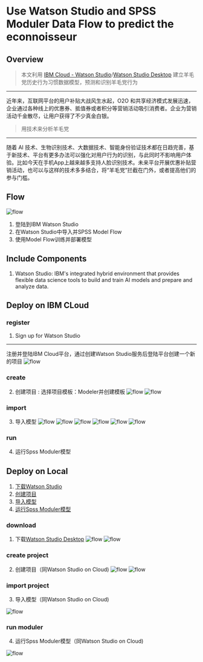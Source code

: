 Use Watson Studio and SPSS Moduler Data Flow to predict the econnoisseur
===
Overview
---
>本文利用 [IBM Cloud - Watson Studio](cloud.ibm.com)/[Watson Studio Desktop](https://www.ibm.com/cloud/watson-studio) 建立羊毛党历史行为习惯数据模型，预测和识别羊毛党行为
-----

近年来，互联网平台的用户补贴大战风生水起，O2O 和共享经济模式发展迅速，企业通过各种线上的优惠券、抵值券或者积分等营销活动吸引消费者。企业为营销活动千金散尽，让用户获得了不少真金白银。


>用技术来分析羊毛党
-----
随着 AI 技术、生物识别技术、大数据技术、智能身份验证技术都在日趋完善，基于新技术、平台有更多办法可以强化对用户行为的识别，与此同时不影响用户体验。比如今天在手机App上越来越多支持人脸识别技术。未来平台开展优惠补贴营销活动，也可以与这样的技术多多结合，将“羊毛党”拦截在门外，或者提高他们的参与门槛。

Flow
---
![flow](https://github.com/JiaYinLei0809/econnoisseur/blob/master/source/flow_20190614092004.jpg)

1. 登陆到IBM Watson Studio<br>
2. 在Watson Studio中导入并SPSS Model Flow<br>
3. 使用Model Flow训练并部署模型<br>

Include Components
---
1. Watson Studio: IBM's integrated hybrid environment that provides flexible data science tools to build and train AI models and prepare and analyze data.<br>

Deploy on IBM CLoud
---
### register
1. Sign up for Watson Studio
---
注册并登陆IBM Cloud平台，通过创建Watson Studio服务后登陆平台创建一个新的项目
![flow](https://github.com/JiaYinLei0809/econnoisseur/blob/master/source/IC01.jpg)

### create
2. 创建项目 : 选择项目模板：Modeler并创建模板
![flow](https://github.com/JiaYinLei0809/econnoisseur/blob/master/source/IC02.png)
![flow](https://github.com/JiaYinLei0809/econnoisseur/blob/master/source/IC03.png)


### import
3. 导入模型
![flow](https://github.com/JiaYinLei0809/econnoisseur/blob/master/source/IC04.png)
![flow](https://github.com/JiaYinLei0809/econnoisseur/blob/master/source/IC05.png)
![flow](https://github.com/JiaYinLei0809/econnoisseur/blob/master/source/IC06.png)
![flow](https://github.com/JiaYinLei0809/econnoisseur/blob/master/source/IC08.png)
![flow](https://github.com/JiaYinLei0809/econnoisseur/blob/master/source/IC09.png)
![flow](https://github.com/JiaYinLei0809/econnoisseur/blob/master/source/IC10.png)

### run
4. 运行Spss Moduler模型

Deploy on Local
---
1. [下载Watson Studio](###download) <br>
2. [创建项目](###create-project) <br>
3. [导入模型](###import-project)<br>
4. [运行Spss Moduler模型](###run-moduler)<br>

### download
1. 下载[Watson Studio Desktop](https://www.ibm.com/cloud/watson-studio?loc=cn-zh)
![flow](https://github.com/JiaYinLei0809/econnoisseur/blob/master/source/屏幕截图(78).png)
![flow](https://github.com/JiaYinLei0809/econnoisseur/blob/master/source/屏幕截图(79).png)

### create project 
2. 创建项目（同Watson Studio on Cloud)
![flow](https://github.com/JiaYinLei0809/econnoisseur/blob/master/source/IC02.jpg)
![flow](https://github.com/JiaYinLei0809/econnoisseur/blob/master/source/IC03.jpg)

### import project
3. 导入模型（同Watson Studio on Cloud)

![flow](https://github.com/JiaYinLei0809/econnoisseur/blob/master/source/IC01.jpg)

### run moduler
4. 运行Spss Moduler模型（同Watson Studio on Cloud)

![flow](https://github.com/JiaYinLei0809/econnoisseur/blob/master/source/IC01.jpg)
